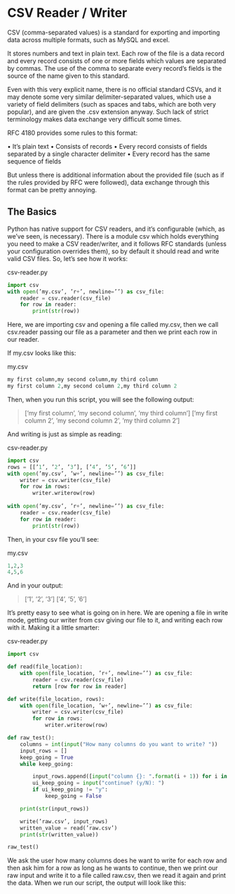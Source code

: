 # CSV Reader / Writer

CSV (comma-separated values) is a standard for exporting and importing data across multiple formats, such as MySQL and
excel.

It stores numbers and text in plain text. Each row of the file is a data record and every record consists of one or more fields which
values are separated by commas. The use of the comma to separate every record’s fields is the source of the name given to this
standard.

Even with this very explicit name, there is no official standard CSVs, and it may denote some very similar delimiter-separated
values, which use a variety of field delimiters (such as spaces and tabs, which are both very popular), and are given the .csv
extension anyway. Such lack of strict terminology makes data exchange very difficult some times.

RFC 4180 provides some rules to this format:

• It’s plain text
• Consists of records
• Every record consists of fields separated by a single character delimiter
• Every record has the same sequence of fields

But unless there is additional information about the provided file (such as if the rules provided by RFC were followed), data
exchange through this format can be pretty annoying.

## The Basics

Python has native support for CSV readers, and it’s configurable (which, as we’ve seen, is necessary). There is a module csv
which holds everything you need to make a CSV reader/writer, and it follows RFC standards (unless your configuration overrides
them), so by default it should read and write valid CSV files. So, let’s see how it works:

csv-reader.py
```python
import csv
with open(’my.csv’, ’r+’, newline=’’) as csv_file:
    reader = csv.reader(csv_file)
    for row in reader:
        print(str(row))
```

Here, we are importing csv and opening a file called my.csv, then we call csv.reader passing our file as a parameter and then we
print each row in our reader.

If my.csv looks like this:

my.csv
```python
my first column,my second column,my third column
my first column 2,my second column 2,my third column 2
```

Then, when you run this script, you will see the following output:

>[’my first column’, ’my second column’, ’my third column’]
>[’my first column 2’, ’my second column 2’, ’my third column 2’]

And writing is just as simple as reading:

csv-reader.py
```python
import csv
rows = [[’1’, ’2’, ’3’], [’4’, ’5’, ’6’]]
with open(’my.csv’, ’w+’, newline=’’) as csv_file:
    writer = csv.writer(csv_file)
    for row in rows:
        writer.writerow(row)
        
with open(’my.csv’, ’r+’, newline=’’) as csv_file:
    reader = csv.reader(csv_file)
    for row in reader:
        print(str(row))
```
Then, in your csv file you’ll see:

my.csv
```python
1,2,3
4,5,6
```

And in your output:

>[’1’, ’2’, ’3’]
>[’4’, ’5’, ’6’]

It’s pretty easy to see what is going on in here. We are opening a file in write mode, getting our writer from csv giving our file to
it, and writing each row with it. Making it a little smarter:

csv-reader.py
```python
import csv

def read(file_location):
    with open(file_location, ’r+’, newline=’’) as csv_file:
        reader = csv.reader(csv_file)
        return [row for row in reader]

def write(file_location, rows):
    with open(file_location, ’w+’, newline=’’) as csv_file:
        writer = csv.writer(csv_file)
        for row in rows:
            writer.writerow(row)

def raw_test():
    columns = int(input("How many columns do you want to write? "))
    input_rows = []
    keep_going = True
    while keep_going:

        input_rows.append([input("column {}: ".format(i + 1)) for i in range(0, columns)])
        ui_keep_going = input("continue? (y/N): ")
        if ui_keep_going != "y":
            keep_going = False

    print(str(input_rows))

    write(’raw.csv’, input_rows)
    written_value = read(’raw.csv’)
    print(str(written_value))

raw_test()
```
We ask the user how many columns does he want to write for each row and then ask him for a row as long as he wants to continue,
then we print our raw input and write it to a file called raw.csv, then we read it again and print the data. When we run our script,
the output will look like this:


